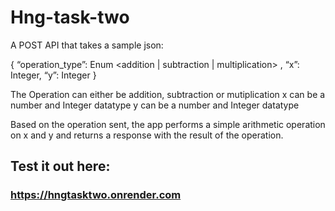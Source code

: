 ﻿# Hng-task-two

A POST API that takes a sample json:

{ 
    “operation_type”: Enum <addition | subtraction | multiplication> , 
    “x”: Integer, 
    “y”: Integer 
}


The Operation can either be addition, subtraction or mutiplication
x can be a number and Integer datatype
y can be a number and Integer datatype

Based on the operation sent, the app performs a simple arithmetic operation on x and y 
and returns a response with the result of the operation.

## **Test it out here:**
### https://hngtasktwo.onrender.com
